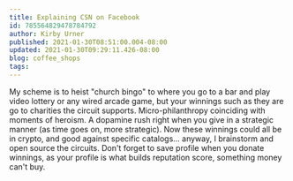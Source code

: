 ```yaml
---
title: Explaining CSN on Facebook
id: 785564829478784792
author: Kirby Urner
published: 2021-01-30T08:51:00.004-08:00
updated: 2021-01-30T09:29:11.426-08:00
blog: coffee_shops
tags: 
---
```


My scheme is to heist "church bingo" to where you go to a bar and play video lottery or any wired arcade game, but your winnings such as they are go to charities the circuit supports. Micro-philanthropy coinciding with moments of heroism. A dopamine rush right when you give in a strategic manner (as time goes on, more strategic). Now these winnings could all be in crypto, and good against specific catalogs... anyway, I brainstorm and open source the circuits. Don't forget to save profile when you donate winnings, as your profile is what builds reputation score, something money can't buy.